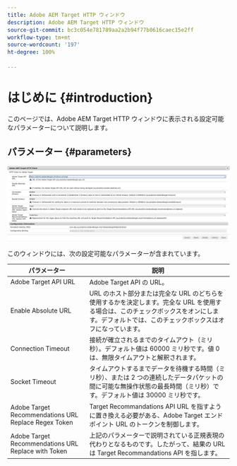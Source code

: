 ```yaml
---
title: Adobe AEM Target HTTP ウィンドウ
description: Adobe AEM Target HTTP ウィンドウ
source-git-commit: bc3c054e781789aa2a2b94f77b0616caec15e2ff
workflow-type: tm+mt
source-wordcount: '197'
ht-degree: 100%

---
```



# はじめに {#introduction}

このページでは、Adobe AEM Target HTTP ウィンドウに表示される設定可能なパラメーターについて説明します。

## パラメーター {#parameters}

![Target HTTP ウィンドウ](assets/httpwindow.png "Target HTTP ウィンドウ")

このウィンドウには、次の設定可能なパラメーターが含まれています。

| パラメーター | 説明 |
|---|---|
| Adobe Target API URL | Adobe Target API の URL。 |
| Enable Absolute URL | URL のホスト部分または完全な URL のどちらを使用するかを決定します。完全な URL を使用する場合は、このチェックボックスをオンにします。デフォルトでは、このチェックボックスはオフになっています。 |
| Connection Timeout | 接続が確立されるまでのタイムアウト（ミリ秒）。デフォルト値は 60000 ミリ秒です。値 0 は、無限タイムアウトと解釈されます。 |
| Socket Timeout | タイムアウトするまでデータを待機する時間（ミリ秒）、または 2 つの連続したデータパケットの間に可能な無操作状態の最長時間（ミリ秒）です。デフォルト値は 30000 ミリ秒です。 |
| Adobe Target Recommendations URL Replace Regex Token | Target Recommandations API URL を指すように置き換える必要がある、Adobe Target エンドポイント URL のトークンを制御します。 |
| Adobe Target Recommendations URL Replace with Token | 上記のパラメーターで説明されている正規表現の代わりとなるものです。したがって、結果の URL は Target Recommandations API を指します。 |
